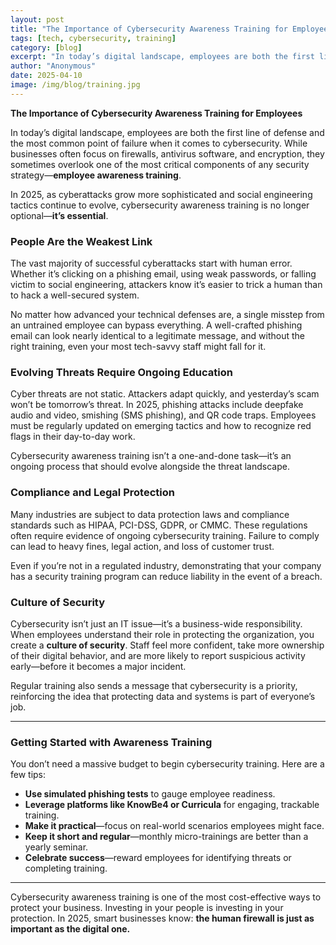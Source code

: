 ```yaml
---
layout: post
title: "The Importance of Cybersecurity Awareness Training for Employees"
tags: [tech, cybersecurity, training]
category: [blog]
excerpt: "In today’s digital landscape, employees are both the first line of defense and the most common point of failure when it comes to cybersecurity. While businesses often focus on firewalls, antivirus software, and encryption, they sometimes overlook one of the most critical components of any security strategy— employee awareness training."
author: "Anonymous"
date: 2025-04-10
image: /img/blog/training.jpg
---
```


**The Importance of Cybersecurity Awareness Training for Employees**

In today’s digital landscape, employees are both the first line of defense and the most common point of failure when it comes to cybersecurity. While businesses often focus on firewalls, antivirus software, and encryption, they sometimes overlook one of the most critical components of any security strategy—**employee awareness training**.

In 2025, as cyberattacks grow more sophisticated and social engineering tactics continue to evolve, cybersecurity awareness training is no longer optional—**it’s essential**.

### People Are the Weakest Link

The vast majority of successful cyberattacks start with human error. Whether it’s clicking on a phishing email, using weak passwords, or falling victim to social engineering, attackers know it’s easier to trick a human than to hack a well-secured system. 

No matter how advanced your technical defenses are, a single misstep from an untrained employee can bypass everything. A well-crafted phishing email can look nearly identical to a legitimate message, and without the right training, even your most tech-savvy staff might fall for it.

### Evolving Threats Require Ongoing Education

Cyber threats are not static. Attackers adapt quickly, and yesterday’s scam won’t be tomorrow’s threat. In 2025, phishing attacks include deepfake audio and video, smishing (SMS phishing), and QR code traps. Employees must be regularly updated on emerging tactics and how to recognize red flags in their day-to-day work.

Cybersecurity awareness training isn’t a one-and-done task—it’s an ongoing process that should evolve alongside the threat landscape.

### Compliance and Legal Protection

Many industries are subject to data protection laws and compliance standards such as HIPAA, PCI-DSS, GDPR, or CMMC. These regulations often require evidence of ongoing cybersecurity training. Failure to comply can lead to heavy fines, legal action, and loss of customer trust.

Even if you’re not in a regulated industry, demonstrating that your company has a security training program can reduce liability in the event of a breach.

### Culture of Security

Cybersecurity isn’t just an IT issue—it’s a business-wide responsibility. When employees understand their role in protecting the organization, you create a **culture of security**. Staff feel more confident, take more ownership of their digital behavior, and are more likely to report suspicious activity early—before it becomes a major incident.

Regular training also sends a message that cybersecurity is a priority, reinforcing the idea that protecting data and systems is part of everyone’s job.

---

### Getting Started with Awareness Training

You don’t need a massive budget to begin cybersecurity training. Here are a few tips:

- **Use simulated phishing tests** to gauge employee readiness.
- **Leverage platforms like KnowBe4 or Curricula** for engaging, trackable training.
- **Make it practical**—focus on real-world scenarios employees might face.
- **Keep it short and regular**—monthly micro-trainings are better than a yearly seminar.
- **Celebrate success**—reward employees for identifying threats or completing training.

---

Cybersecurity awareness training is one of the most cost-effective ways to protect your business. Investing in your people is investing in your protection. In 2025, smart businesses know: **the human firewall is just as important as the digital one.**

